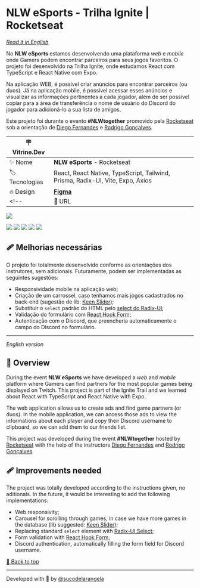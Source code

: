 <div id='top'>

# NLW eSports - Trilha Ignite | Rocketseat

</div>

_[Read it in English](#English)_

No **NLW eSports** estamos desenvolvendo uma plataforma _web_ e _mobile_ onde Gamers podem encontrar parceiros para seus jogos favoritos. O projeto foi desenvolvido na Trilha Ignite, onde estudamos React com TypeScript e React Native com Expo.

Na aplicação WEB, é possível criar anúncios para encontrar parceiros (ou duos). Já na aplicação mobile, é possível acessar esses anúncios e visualizar as informações pertinentes a cada jogador, além de ser possível copiar para a área de transferência o nome de usuário do Discord do jogador para adicioná-lo a sua lista de amigos.

Este projeto foi durante o evento **#NLWtogether** promovido pela [Rocketseat](https://www.rocketseat.com.br) sob a orientação de [Diego Fernandes](https://github.com/diego3g) e [Rodrigo Gonçalves](https://github.com/rodrigorgtic).

<!-- prettier-ignore -->
| 🪧 Vitrine.Dev   |     |
| --------------- | --- |
| ✨ Nome         | **NLW eSports** - Rocketseat |
| 🏷️ Tecnologias  | React, React Native, TypeScript, Tailwind, Prisma, Radix-UI, Vite, Expo, Axios |
| 🔥 Design       | [**Figma**](https://www.figma.com/community/file/1150897317533332617) |
<!--| 🚀 URL          | Ainda não disponível |-->

![](https://raw.githubusercontent.com/sucodelarangela/nlw-esports-ignite/main/web/public/og-image.jpg#vitrinedev)

<div>
  <img src="https://img.shields.io/badge/typescript-3178C6?style=for-the-badge&logo=typescript&logoColor=white">
  <img src="https://img.shields.io/badge/React-20232A?style=for-the-badge&logo=react&logoColor=61DAFB"/>
  <img src="https://img.shields.io/badge/React Native-20232A?style=for-the-badge&logo=react&logoColor=61DAFB"/>
  <img src="https://img.shields.io/badge/Vite-646CFF?style=for-the-badge&logo=vite&logoColor=white"/>
  <img src="https://img.shields.io/badge/Expo-000020?style=for-the-badge&logo=expo&logoColor=BCC3CD"/>
</div>

## 🩹 Melhorias necessárias

O projeto foi totalmente desenvolvido conforme as orientações dos instrutores, sem adicionais. Futuramente, podem ser implementadas as seguintes sugestões:

-   Responsividade mobile na aplicação web;
-   Criação de um carrossel, caso tenhamos mais jogos cadastrados no back-end (sugestão de lib: [Keen Slider](https://keen-slider.io/));
-   Substituir o `select` padrão do HTML pelo [select do Radix-UI](https://www.radix-ui.com/docs/primitives/components/select);
-   Validação do formulário com [React Hook Form](https://react-hook-form.com/);
-   Autenticação com o Discord, que preencheria automaticamente o campo do Discord no formulário.

---

<div id="English">

_English version_

</div>

## 🔎 Overview

During the event **NLW eSports** we have developed a _web_ and _mobile_ platform where Gamers can find partners for the most popular games being displayed on Twitch. This project is part of the Ignite Trail and we learned about React with TypeScript and React Native with Expo.

The web application allows us to create ads and find game partners (or duos). In the mobile application, we can access those ads to view the informations about each player and copy their Discord username to clipboard, so we can add them to our friends list.

This project was developed during the event **#NLWtogether** hosted by [Rocketseat](https://www.rocketseat.com.br) with the help of the instructors [Diego Fernandes](https://github.com/diego3g) and [Rodrigo Gonçalves](https://github.com/rodrigorgtic).

## 🩹 Improvements needed

The project was totally developed according to the instructions given, no aditionals. In the future, it would be interesting to add the following implementations:

-   Web responsivity;
-   Carousel for scrolling through games, in case we have more games in the database (lib suggested: [Keen Slider](https://keen-slider.io/));
-   Replacing standard `select` element with [Radix-UI Select](https://www.radix-ui.com/docs/primitives/components/select);
-   Form validation with [React Hook Form](https://react-hook-form.com/);
-   Discord authentication, automatically filling the form field for Discord username.

<a href='#top'>🔼 Back to top</a>

---

Developed with 🧡 by [@sucodelarangela](https://angelacaldas.vercel.app)
